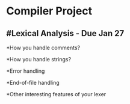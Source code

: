 Compiler Project
=====

#Lexical Analysis - Due Jan 27
----

*How you handle comments?

*How you handle strings?

*Error handling

*End-of-file handling

*Other interesting features of your lexer
